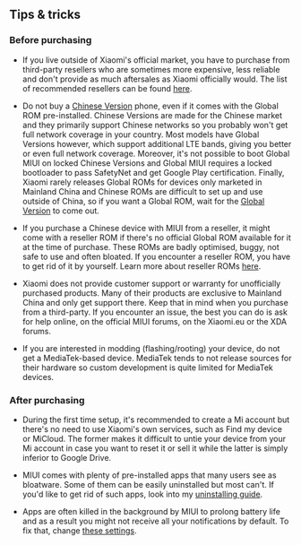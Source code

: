 ## Tips & tricks

### Before purchasing

* If you live outside of Xiaomi's official market, you have to purchase from third-party resellers who are sometimes more expensive, less reliable and don't provide as much aftersales as Xiaomi officially would. The list of recommended resellers can be found [here](Recommended_resellers).

* Do not buy a [Chinese Version](Regional_versions_of_Xiaomi_devices) phone, even if it comes with the Global ROM pre-installed. Chinese Versions are made for the Chinese market and they primarily support Chinese networks so you probably won't get full network coverage in your country. Most models have Global Versions however, which support additional LTE bands, giving you better or even full network coverage. Moreover, it's not possible to boot Global MIUI on locked Chinese Versions and Global MIUI requires a locked bootloader to pass SafetyNet and get Google Play certification. Finally, Xiaomi rarely releases Global ROMs for devices only marketed in Mainland China and Chinese ROMs are difficult to set up and use outside of China, so if you want a Global ROM, wait for the [Global Version](Regional_versions_of_Xiaomi_devices) to come out.

* If you purchase a Chinese device with MIUI from a reseller, it might come with a reseller ROM if there's no official Global ROM available for it at the time of purchase. These ROMs are badly optimised, buggy, not safe to use and often bloated. If you encounter a reseller ROM, you have to get rid of it by yourself. Learn more about reseller ROMs [here](custom).

* Xiaomi does not provide customer support or warranty for unofficially purchased products. Many of their products are exclusive to Mainland China and only get support there. Keep that in mind when you purchase from a third-party. If you encounter an issue, the best you can do is ask for help online, on the official MIUI forums, on the Xiaomi.eu or the XDA forums.

* If you are interested in modding (flashing/rooting) your device, do not get a MediaTek-based device. MediaTek tends to not release sources for their hardware so custom development is quite limited for MediaTek devices.

### After purchasing

* During the first time setup, it's recommended to create a Mi account but there's no need to use Xiaomi's own services, such as Find my device or MiCloud. The former makes it difficult to untie your device from your Mi account in case you want to reset it or sell it while the latter is simply inferior to Google Drive.

* MIUI comes with plenty of pre-installed apps that many users see as bloatware. Some of them can be easily uninstalled but most can't. If you'd like to get rid of such apps, look into my [uninstalling guide](Uninstall_system_apps).

* Apps are often killed in the background by MIUI to prolong battery life and as a result you might not receive all your notifications by default. To fix that, change [these settings](Fix_notifications_on_MIUI).